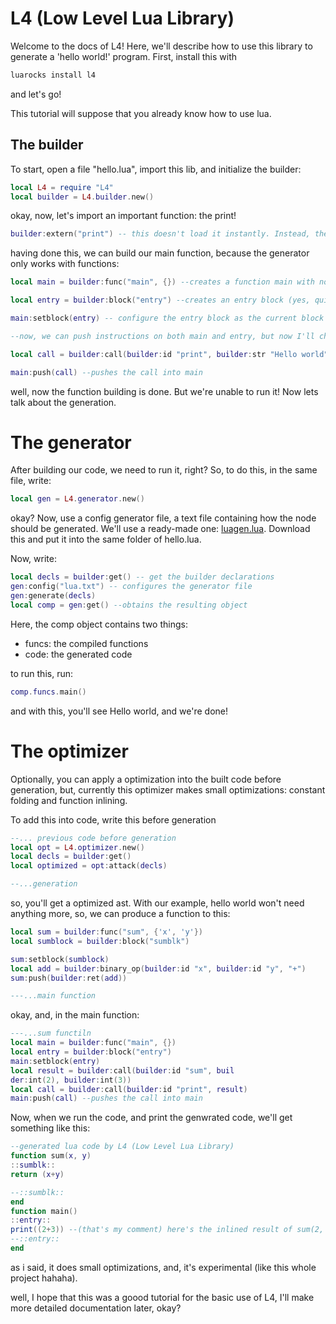 # L4 (Low Level Lua Library)

Welcome to the docs of L4! Here, we'll describe how to use this library to generate a 'hello world!' program.
First, install this with

```sh
luarocks install l4
```

and let's go!

This tutorial will suppose that you already know how to use lua.

## The builder

To start, open a file "hello.lua", import this lib, and initialize the builder:

```lua
local L4 = require "L4"
local builder = L4.builder.new()
```

okay, now, let's import an important function: the print!
```lua
builder:extern("print") -- this doesn't load it instantly. Instead, the generator will take care of this
```

having done this, we can build our main function, because the generator only works with functions:

```lua
local main = builder:func("main", {}) --creates a function main with no parameters

local entry = builder:block("entry") --creates an entry block (yes, quite based on llvm)

main:setblock(entry) -- configure the entry block as the current block of function

--now, we can push instructions on both main and entry, but now I'll choose the main

local call = builder:call(builder:id "print", builder:str "Hello world") -- creates a call, where the first argument is the caller, and the rest are arguments to the caller

main:push(call) --pushes the call into main
```


well, now the function building is done. But we're unable to run it! Now lets talk about the generation.


# The generator

After building our code, we need to run it, right? So, to do this, in the same file, write:

```lua
local gen = L4.generator.new()
```

okay? Now, use a config generator file, a text file containing how the node should be generated. We'll use a ready-made one: [luagen.lua](./generators/lua.txt). Download this and put it into the same folder of hello.lua.

Now, write:

```lua
local decls = builder:get() -- get the builder declarations
gen:config("lua.txt") -- configures the generator file
gen:generate(decls)
local comp = gen:get() --obtains the resulting object
```

Here, the comp object contains two things:

- funcs: the compiled functions
- code: the generated code

to run this, run:

```lua
comp.funcs.main()
```

and with this, you'll see Hello world, and we're done!

# The optimizer

Optionally, you can apply a optimization into the built code before generation, but, currently this optimizer makes small optimizations: constant folding and function inlining.

To add this into code, write this before generation

```lua
--... previous code before generation
local opt = L4.optimizer.new()
local decls = builder:get()
local optimized = opt:attack(decls)

--...generation
```

so, you'll get a optimized ast. With our example, hello world won't need anything more, so, we can produce a function to this:

```lua
local sum = builder:func("sum", {'x', 'y'})
local sumblock = builder:block("sumblk")

sum:setblock(sumblock)
local add = builder:binary_op(builder:id "x", builder:id "y", "+")
sum:push(builder:ret(add))

---...main function
```

okay, and, in the main function:

```lua
---...sum functiln 
local main = builder:func("main", {})
local entry = builder:block("entry")            
main:setblock(entry)              
local result = builder:call(builder:id "sum", buil
der:int(2), builder:int(3))
local call = builder:call(builder:id "print", result)
main:push(call) --pushes the call into main
```

Now, when we run the code, and print the genwrated code, we'll get something like this:

```lua
--generated lua code by L4 (Low Level Lua Library)
function sum(x, y)
::sumblk::
return (x+y)

--::sumblk::
end
function main()
::entry::
print((2+3)) --(that's my comment) here's the inlined result of sum(2, 3) 
--::entry::
end
```

as i said, it does small optimizations, and, it's experimental (like this whole project hahaha).

well, I hope that this was a goood tutorial for the basic use of L4, I'll make more detailed documentation later, okay?
